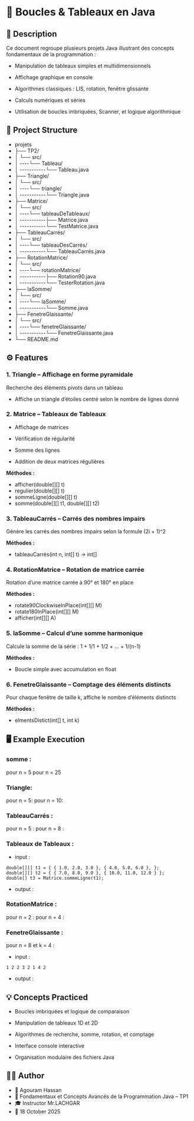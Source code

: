 
# 🧮 **Boucles & Tableaux en Java**

## 📘 Description

Ce document regroupe plusieurs projets Java illustrant des concepts fondamentaux de la programmation :

- Manipulation de tableaux simples et multidimensionnels

- Affichage graphique en console

- Algorithmes classiques : LIS, rotation, fenêtre glissante

- Calculs numériques et séries

- Utilisation de boucles imbriquées, Scanner, et logique algorithmique


## 📂 Project Structure
- projets
- ├── TP2/
- │   └── src/
- │  ----└── Tableau/
- │    -----------└── Tableau.java
- ├── Triangle/
- │   └── src/
- │       ----└── triangle/
- │           -----------└── Triangle.java
- ├── Matrice/
- │   └── src/
- │       ----└── tableauDeTableaux/
- │           -----------├── Matrice.java
- │           -----------└── TestMatrice.java
- ├── TableauCarrés/
- │   └── src/
- │       ----└── tableauDesCarrés/
- │           -----------└── TableauCarrés.java
- ├── RotationMatrice/
- │   └── src/
- │       ----└── rotationMatrice/
- │           -----------├── Rotation90.java
- │           -----------└── TesterRotation.java
- ├── laSomme/
- │   └── src/
- │       ----└── laSomme/
- │           -----------└── Somme.java
- ├── FenetreGlaissante/
- │   └── src/
- │       ----└── fenetreGlaissante/
- │           -----------└── FenetreGlaissante.java
- └── README.md

## ⚙️ Features

###  **1.** Triangle – Affichage en forme pyramidale
Recherche des éléments pivots dans un tableau

- Affiche un triangle d’étoiles centré selon le nombre de lignes donné

###  **2.** Matrice – Tableaux de Tableaux

- Affichage de matrices

- Vérification de régularité

- Somme des lignes

- Addition de deux matrices régulières

**Méthodes :**
- afficher(double[][] t)
- regulier(double[][] t)
- sommeLigne(double[][] t)
- somme(double[][] t1, double[][] t2)

###  **3.** TableauCarrés – Carrés des nombres impairs
Génère les carrés des nombres impairs selon la formule (2i + 1)^2

**Méthodes :**
- tableauCarrés(int n, int[] t) → int[]

###  **4.** RotationMatrice – Rotation de matrice carrée
Rotation d’une matrice carrée à 90° et 180° en place

**Méthodes :**
- rotate90ClockwiseInPlace(int[][] M)
- rotate180InPlace(int[][] M)
- afficher(int[][] A)

###  **5.** laSomme – Calcul d’une somme harmonique
Calcule la somme de la série : 1 + 1/1 + 1/2 + ... + 1/(n-1)

**Méthodes :**
- Boucle simple avec accumulation en float

###  **6.** FenetreGlaissante – Comptage des éléments distincts
Pour chaque fenêtre de taille k, affiche le nombre d’éléments distincts

**Méthodes :**
- elmentsDistict(int[] t, int k)

## 🖥️ Example Execution

### somme :
pour n = 5
pour n = 25
### Triangle:
pour n = 5:
pour n = 10:
### TableauCarrés :
pour n = 5 :
pour n = 8 :
### Tableaux de Tableaux :
- input :
```
double[][] t1 = { { 1.0, 2.0, 3.0 }, { 4.0, 5.0, 6.0 }, };
double[][] t2 = { { 7.0, 8.0, 9.0 }, { 10.0, 11.0, 12.0 } };
double[] t3 = Matrice.sommeLigne(t1);
```
- output :

### RotationMatrice :
pour n = 2 :
pour n = 4 :

### FenetreGlaissante :
pour n = 8 et k = 4 :
- input : 
```
1 2 2 3 2 1 4 2
```
- output :
## 💡 Concepts Practiced

- Boucles imbriquées et logique de comparaison

- Manipulation de tableaux 1D et 2D

- Algorithmes de recherche, somme, rotation, et comptage

- Interface console interactive

- Organisation modulaire des fichiers Java
## 🧑‍💻 Author

- 👤 Agouram Hassan
- 🏫 Fondamentaux et Concepts Avancés de la Programmation Java – TP1
- 🎓 Instructor	Mr.LACHGAR
- 📅 18	October 2025
